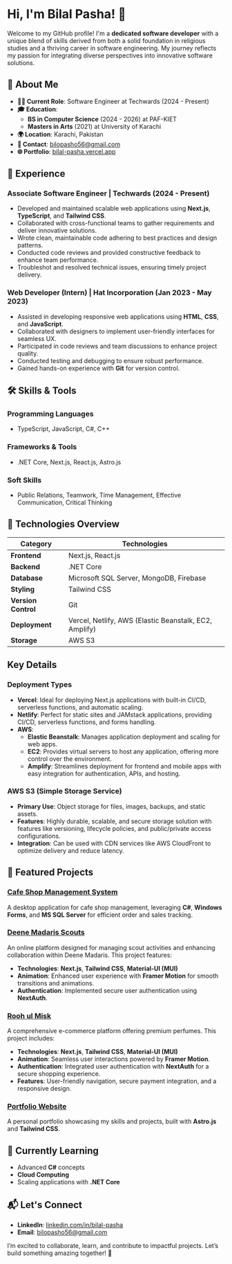 # Hi, I'm Bilal Pasha! 👋

Welcome to my GitHub profile! I'm a **dedicated software developer** with a unique blend of skills derived from both a solid foundation in religious studies and a thriving career in software engineering. My journey reflects my passion for integrating diverse perspectives into innovative software solutions.

## 🌟 About Me

- **👨‍💻 Current Role**: Software Engineer at Techwards (2024 - Present)
- **🎓 Education**: 
  - **BS in Computer Science** (2024 - 2026) at PAF-KIET
  - **Masters in Arts** (2021) at University of Karachi
- **🌍 Location**: Karachi, Pakistan
- **📧 Contact**: [bilopasho56@gmail.com](mailto:billopasho56@gmail.com)
- **🌐 Portfolio**: [bilal-pasha.vercel.app](https://bilal-pasha.vercel.app)

## 💼 Experience

### **Associate Software Engineer | Techwards (2024 - Present)**
- Developed and maintained scalable web applications using **Next.js**, **TypeScript**, and **Tailwind CSS**.
- Collaborated with cross-functional teams to gather requirements and deliver innovative solutions.
- Wrote clean, maintainable code adhering to best practices and design patterns.
- Conducted code reviews and provided constructive feedback to enhance team performance.
- Troubleshot and resolved technical issues, ensuring timely project delivery.

### **Web Developer (Intern) | Hat Incorporation (Jan 2023 - May 2023)**
- Assisted in developing responsive web applications using **HTML**, **CSS**, and **JavaScript**.
- Collaborated with designers to implement user-friendly interfaces for seamless UX.
- Participated in code reviews and team discussions to enhance project quality.
- Conducted testing and debugging to ensure robust performance.
- Gained hands-on experience with **Git** for version control.

## 🛠 Skills & Tools

### **Programming Languages**
- TypeScript, JavaScript, C#, C++

### **Frameworks & Tools**
- .NET Core, Next.js, React.js, Astro.js

### **Soft Skills**
- Public Relations, Teamwork, Time Management, Effective Communication, Critical Thinking

## 🔧 Technologies Overview

| **Category**       | **Technologies**                                    |
|--------------------|---------------------------------------------------|
| **Frontend**       | Next.js, React.js                                 |
| **Backend**        | .NET Core                                         |
| **Database**       | Microsoft SQL Server, MongoDB, Firebase           |
| **Styling**        | Tailwind CSS                                      |
| **Version Control**| Git                                               |
| **Deployment**     | Vercel, Netlify, AWS (Elastic Beanstalk, EC2, Amplify) |
| **Storage**        | AWS S3                                            |

## Key Details

### Deployment Types
- **Vercel**: Ideal for deploying Next.js applications with built-in CI/CD, serverless functions, and automatic scaling.
- **Netlify**: Perfect for static sites and JAMstack applications, providing CI/CD, serverless functions, and forms handling.
- **AWS**:
  - **Elastic Beanstalk**: Manages application deployment and scaling for web apps.
  - **EC2**: Provides virtual servers to host any application, offering more control over the environment.
  - **Amplify**: Streamlines deployment for frontend and mobile apps with easy integration for authentication, APIs, and hosting.

### AWS S3 (Simple Storage Service)
- **Primary Use**: Object storage for files, images, backups, and static assets.
- **Features**: Highly durable, scalable, and secure storage solution with features like versioning, lifecycle policies, and public/private access configurations.
- **Integration**: Can be used with CDN services like AWS CloudFront to optimize delivery and reduce latency.
## 🚀 Featured Projects

### [Cafe Shop Management System](https://github.com/Bilal-pasha/cafe-shop-management-system)
A desktop application for cafe shop management, leveraging **C#**, **Windows Forms**, and **MS SQL Server** for efficient order and sales tracking.

### [Deene Madaris Scouts](https://deene-madaris-scouts.vercel.app/)
An online platform designed for managing scout activities and enhancing collaboration within Deene Madaris. This project features:
- **Technologies**: **Next.js**, **Tailwind CSS**, **Material-UI (MUI)**
- **Animation**: Enhanced user experience with **Framer Motion** for smooth transitions and animations.
- **Authentication**: Implemented secure user authentication using **NextAuth**.

### [Rooh ul Misk](https://roohulmisk.com)
A comprehensive e-commerce platform offering premium perfumes. This project includes:
- **Technologies**: **Next.js**, **Tailwind CSS**, **Material-UI (MUI)**
- **Animation**: Seamless user interactions powered by **Framer Motion**.
- **Authentication**: Integrated user authentication with **NextAuth** for a secure shopping experience.
- **Features**: User-friendly navigation, secure payment integration, and a responsive design.

### [Portfolio Website](https://bilal-pasha.netlify.app)
A personal portfolio showcasing my skills and projects, built with **Astro.js** and **Tailwind CSS**.

## 🌱 Currently Learning

- Advanced **C#** concepts
- **Cloud Computing**
- Scaling applications with **.NET Core**

## 📬 Let's Connect

- **LinkedIn**: [linkedin.com/in/bilal-pasha](https://www.linkedin.com/in/bilal-pasha-ab71b1242/)
- **Email**: [bilopasho56@gmail.com](mailto:bilopasho56@gmail.com)

I’m excited to collaborate, learn, and contribute to impactful projects. Let’s build something amazing together! 🚀

